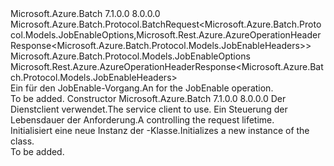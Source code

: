 <Type Name="JobEnableBatchRequest" FullName="Microsoft.Azure.Batch.Protocol.BatchRequests.JobEnableBatchRequest">
  <TypeSignature Language="C#" Value="public class JobEnableBatchRequest : Microsoft.Azure.Batch.Protocol.BatchRequest&lt;Microsoft.Azure.Batch.Protocol.Models.JobEnableOptions,Microsoft.Rest.Azure.AzureOperationHeaderResponse&lt;Microsoft.Azure.Batch.Protocol.Models.JobEnableHeaders&gt;&gt;" />
  <TypeSignature Language="ILAsm" Value=".class public auto ansi beforefieldinit JobEnableBatchRequest extends Microsoft.Azure.Batch.Protocol.BatchRequest`2&lt;class Microsoft.Azure.Batch.Protocol.Models.JobEnableOptions, class Microsoft.Rest.Azure.AzureOperationHeaderResponse`1&lt;class Microsoft.Azure.Batch.Protocol.Models.JobEnableHeaders&gt;&gt;" />
  <TypeSignature Language="DocId" Value="T:Microsoft.Azure.Batch.Protocol.BatchRequests.JobEnableBatchRequest" />
  <TypeSignature Language="VB.NET" Value="Public Class JobEnableBatchRequest&#xA;Inherits BatchRequest(Of JobEnableOptions, AzureOperationHeaderResponse(Of JobEnableHeaders))" />
  <TypeSignature Language="F#" Value="type JobEnableBatchRequest = class&#xA;    inherit BatchRequest&lt;JobEnableOptions, AzureOperationHeaderResponse&lt;JobEnableHeaders&gt;&gt;" />
  <AssemblyInfo>
    <AssemblyName>Microsoft.Azure.Batch</AssemblyName>
    <AssemblyVersion>7.1.0.0</AssemblyVersion>
    <AssemblyVersion>8.0.0.0</AssemblyVersion>
  </AssemblyInfo>
  <Base>
    <BaseTypeName>Microsoft.Azure.Batch.Protocol.BatchRequest&lt;Microsoft.Azure.Batch.Protocol.Models.JobEnableOptions,Microsoft.Rest.Azure.AzureOperationHeaderResponse&lt;Microsoft.Azure.Batch.Protocol.Models.JobEnableHeaders&gt;&gt;</BaseTypeName>
    <BaseTypeArguments>
      <BaseTypeArgument TypeParamName="TOptions">Microsoft.Azure.Batch.Protocol.Models.JobEnableOptions</BaseTypeArgument>
      <BaseTypeArgument TypeParamName="TResponse">Microsoft.Rest.Azure.AzureOperationHeaderResponse&lt;Microsoft.Azure.Batch.Protocol.Models.JobEnableHeaders&gt;</BaseTypeArgument>
    </BaseTypeArguments>
  </Base>
  <Interfaces />
  <Docs>
    <summary>
            <span data-ttu-id="b2633-101">Ein <see cref="T:Microsoft.Azure.Batch.Protocol.IBatchRequest" /> für den JobEnable-Vorgang.</span><span class="sxs-lookup"><span data-stu-id="b2633-101">An <see cref="T:Microsoft.Azure.Batch.Protocol.IBatchRequest" /> for the JobEnable operation.</span></span>
            </summary>
    <remarks>To be added.</remarks>
  </Docs>
  <Members>
    <Member MemberName=".ctor">
      <MemberSignature Language="C#" Value="public JobEnableBatchRequest (Microsoft.Azure.Batch.Protocol.BatchServiceClient serviceClient, System.Threading.CancellationToken cancellationToken);" />
      <MemberSignature Language="ILAsm" Value=".method public hidebysig specialname rtspecialname instance void .ctor(class Microsoft.Azure.Batch.Protocol.BatchServiceClient serviceClient, valuetype System.Threading.CancellationToken cancellationToken) cil managed" />
      <MemberSignature Language="DocId" Value="M:Microsoft.Azure.Batch.Protocol.BatchRequests.JobEnableBatchRequest.#ctor(Microsoft.Azure.Batch.Protocol.BatchServiceClient,System.Threading.CancellationToken)" />
      <MemberSignature Language="F#" Value="new Microsoft.Azure.Batch.Protocol.BatchRequests.JobEnableBatchRequest : Microsoft.Azure.Batch.Protocol.BatchServiceClient * System.Threading.CancellationToken -&gt; Microsoft.Azure.Batch.Protocol.BatchRequests.JobEnableBatchRequest" Usage="new Microsoft.Azure.Batch.Protocol.BatchRequests.JobEnableBatchRequest (serviceClient, cancellationToken)" />
      <MemberType>Constructor</MemberType>
      <AssemblyInfo>
        <AssemblyName>Microsoft.Azure.Batch</AssemblyName>
        <AssemblyVersion>7.1.0.0</AssemblyVersion>
        <AssemblyVersion>8.0.0.0</AssemblyVersion>
      </AssemblyInfo>
      <Parameters>
        <Parameter Name="serviceClient" Type="Microsoft.Azure.Batch.Protocol.BatchServiceClient" />
        <Parameter Name="cancellationToken" Type="System.Threading.CancellationToken" />
      </Parameters>
      <Docs>
        <param name="serviceClient"><span data-ttu-id="b2633-102">Der Dienstclient verwendet.</span><span class="sxs-lookup"><span data-stu-id="b2633-102">The service client to use.</span></span></param>
        <param name="cancellationToken"><span data-ttu-id="b2633-103">Ein <see cref="T:System.Threading.CancellationToken" /> Steuerung der Lebensdauer der Anforderung.</span><span class="sxs-lookup"><span data-stu-id="b2633-103">A <see cref="T:System.Threading.CancellationToken" /> controlling the request lifetime.</span></span></param>
        <summary>
            <span data-ttu-id="b2633-104">Initialisiert eine neue Instanz der <see cref="T:Microsoft.Azure.Batch.Protocol.BatchRequests.JobEnableBatchRequest" />-Klasse.</span><span class="sxs-lookup"><span data-stu-id="b2633-104">Initializes a new instance of the <see cref="T:Microsoft.Azure.Batch.Protocol.BatchRequests.JobEnableBatchRequest" /> class.</span></span>
            </summary>
        <remarks>To be added.</remarks>
      </Docs>
    </Member>
  </Members>
</Type>